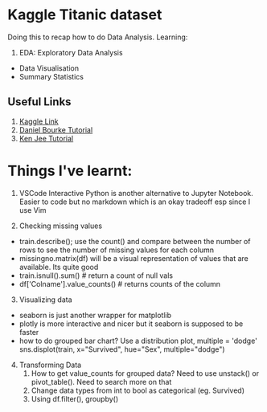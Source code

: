 # Kaggle Titanic dataset
Doing this to recap how to do Data Analysis. Learning:
1. EDA: Exploratory Data Analysis
- Data Visualisation
- Summary Statistics

## Useful Links
1. [Kaggle Link](https://www.kaggle.com/c/titanic/data)
2. [Daniel Bourke Tutorial](https://www.youtube.com/watch?v=f1y9wDDxWnA)
3. [Ken Jee Tutorial](https://www.youtube.com/watch?v=I3FBJdiExcg)


# Things I've learnt:
1. VSCode Interactive Python is another alternative to Jupyter Notebook. Easier to code but no markdown which is an okay tradeoff esp since I use Vim

2. Checking missing values
- train.describe(); use the count() and compare between the number of rows to see the number of missing values for each column
- missingno.matrix(df) will be a visual representation of values that are available. Its quite good
- train.isnull().sum()  # return a count of null vals
- df['Colname'].value_counts() # returns counts of the column

3. Visualizing data
- seaborn is just another wrapper for matplotlib
- plotly is more interactive and nicer but it seaborn is supposed to be faster
- how to do grouped bar chart? Use a distribution plot, multiple = 'dodge'
sns.displot(train, x="Survived", hue="Sex", multiple="dodge")

4. Transforming Data
    1. How to get value_counts for grouped data? Need to use unstack() or pivot_table(). Need to search more on that
    2. Change data types from int to bool as categorical (eg. Survived)
    3. Using df.filter(), groupby() 